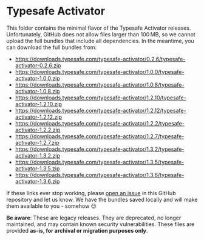 # Typesafe Activator

This folder contains the minimal flavor of the Typesafe Activator releases.
Unfortunately, GitHub does not allow files larger than 100 MB, so we cannot upload the full bundles that include all dependencies.
In the meantime, you can download the full bundles from:

 - https://downloads.typesafe.com/typesafe-activator/0.2.6/typesafe-activator-0.2.6.zip
 - https://downloads.typesafe.com/typesafe-activator/1.0.0/typesafe-activator-1.0.0.zip
 - https://downloads.typesafe.com/typesafe-activator/1.0.8/typesafe-activator-1.0.8.zip
 - https://downloads.typesafe.com/typesafe-activator/1.2.10/typesafe-activator-1.2.10.zip
 - https://downloads.typesafe.com/typesafe-activator/1.2.12/typesafe-activator-1.2.12.zip
 - https://downloads.typesafe.com/typesafe-activator/1.2.2/typesafe-activator-1.2.2.zip
 - https://downloads.typesafe.com/typesafe-activator/1.2.7/typesafe-activator-1.2.7.zip
 - https://downloads.typesafe.com/typesafe-activator/1.3.2/typesafe-activator-1.3.2.zip
 - https://downloads.typesafe.com/typesafe-activator/1.3.5/typesafe-activator-1.3.5.zip
 - https://downloads.typesafe.com/typesafe-activator/1.3.6/typesafe-activator-1.3.6.zip

If these links ever stop working, please [open an issue](https://github.com/playframework/archive/issues/new)  in this GitHub repository and let us know.
We have the bundles saved locally and will make them available to you - somehow 😉

**Be aware**: These are legacy releases.
They are deprecated, no longer maintained, and may contain known security vulnerabilities.
These files are provided **as-is, for archival or migration purposes only**.
